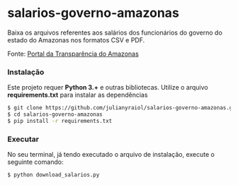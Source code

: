 # salarios-governo-amazonas

Baixa os arquivos referentes aos salários dos funcionários do governo do estado do Amazonas nos formatos CSV e PDF.

Fonte: [Portal da Transparência do Amazonas](http://www.transparencia.am.gov.br/pessoal/)

### Instalação
Este projeto requer **Python 3.+** e outras bibliotecas. Utilize o arquivo **requirements.txt** para instalar as dependências

```bash
$ git clone https://github.com/julianyraiol/salarios-governo-amazonas.git
$ cd salarios-governo-amazonas
$ pip install -r requirements.txt
```

### Executar

No seu terminal, já tendo executado o arquivo de instalação, execute o seguinte comando:

```bash
$ python download_salarios.py
```
